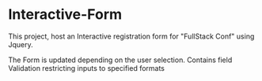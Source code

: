 # Interactive-Form
This project, host an Interactive registration form for  "FullStack Conf" using Jquery. 

The Form is updated depending on the user selection. 
Contains field Validation restricting inputs to specified formats
